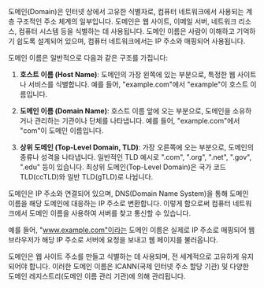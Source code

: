 도메인(Domain)은 인터넷 상에서 고유한 식별자로, 컴퓨터 네트워크에서 사용되는 계층 구조적인 주소 체계의 일부입니다. 도메인은 웹 사이트, 이메일 서버, 네트워크 리소스, 컴퓨터 시스템 등을 식별하는 데 사용됩니다. 도메인 이름은 사람이 이해하고 기억하기 쉽도록 설계되어 있으며, 컴퓨터 네트워크에서는 IP 주소와 매핑되어 사용됩니다.

도메인 이름은 일반적으로 다음과 같은 구조를 가집니다:

1. **호스트 이름 (Host Name)**: 도메인의 가장 왼쪽에 있는 부분으로, 특정한 웹 사이트나 서비스를 식별합니다. 예를 들어, "example.com"에서 "example"이 호스트 이름입니다.

2. **도메인 이름 (Domain Name)**: 호스트 이름 앞에 오는 부분으로, 도메인을 소유하거나 관리하는 기관이나 단체를 나타냅니다. 예를 들어, "example.com"에서 "com"이 도메인 이름입니다.

3. **상위 도메인 (Top-Level Domain, TLD)**: 가장 오른쪽에 오는 부분으로, 도메인의 종류나 성격을 나타냅니다. 일반적인 TLD 예시로 ".com", ".org", ".net", ".gov", ".edu" 등이 있습니다. 최상위 도메인(Top-Level Domain)은 국가 코드 TLD(ccTLD)와 일반 TLD(gTLD)로 나뉩니다.

도메인은 IP 주소와 연결되어 있으며, DNS(Domain Name System)을 통해 도메인 이름을 해당 도메인에 대응하는 IP 주소로 변환합니다. 이렇게 함으로써 컴퓨터 네트워크에서 도메인 이름을 사용하여 서버를 찾고 통신할 수 있습니다.

예를 들어, "www.example.com"이라는 도메인 이름은 실제로 IP 주소로 매핑되어 웹 브라우저가 해당 IP 주소로 서버에 요청을 보내고 웹 페이지를 불러옵니다.

도메인은 웹 사이트 주소를 만들고 식별하는 데 사용되며, 전 세계적으로 고유하게 유지되어야 합니다. 이러한 도메인 이름은 ICANN(국제 인터넷 주소 할당 기관) 및 다양한 도메인 레지스트리(도메인 이름 관리 기관)에 의해 관리됩니다.